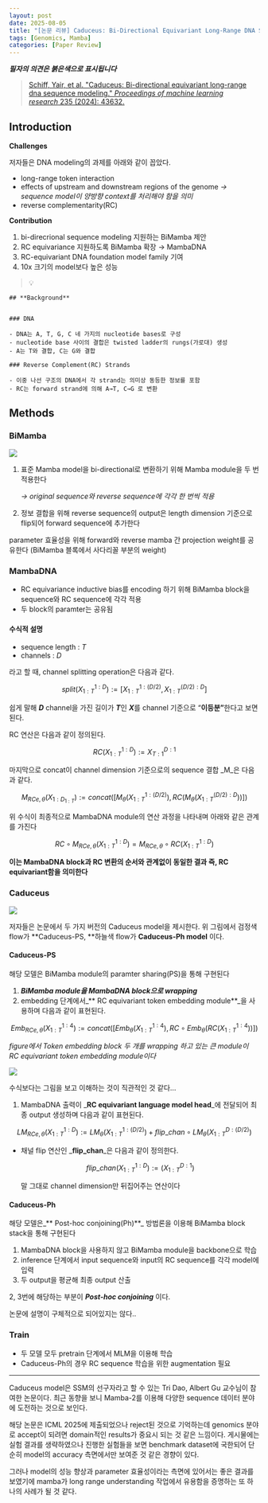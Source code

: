 ```yaml
---
layout: post
date: 2025-08-05
title: "[논문 리뷰] Caduceus: Bi-Directional Equivariant Long-Range DNA Sequence Modeling"
tags: [Genomics, Mamba]
categories: [Paper Review]
---
```


<span class="notion-red">_**필자의 의견은 붉은색으로 표시됩니다**_</span>


> [Schiff, Yair, et al. "Caduceus: Bi-directional equivariant long-range dna sequence modeling." ](https://pmc.ncbi.nlm.nih.gov/articles/PMC12189541/)[_Proceedings of machine learning research_](https://pmc.ncbi.nlm.nih.gov/articles/PMC12189541/)[ 235 (2024): 43632.](https://pmc.ncbi.nlm.nih.gov/articles/PMC12189541/)



## Introduction


**Challenges**


저자들은 DNA modeling의 과제를 아래와 같이 꼽았다.

- long-range token interaction
- effects of upstream and downstream regions of the genome 
_→ sequence model이 양방향 context를 처리해야 함을 의미_
- reverse complementarity(RC)

**Contribution**

1. bi-direcrional sequence modeling 지원하는 BiMamba 제안
1. RC equivariance 지원하도록 BiMamba 확장 → MambaDNA
1. RC-equivariant DNA foundation model family 기여
1. 10x 크기의 model보다 높은 성능

> 💡 


	## **Background**


	### DNA

	- DNA는 A, T, G, C 네 가지의 nucleotide bases로 구성
	- nucleotide base 사이의 결합은 twisted ladder의 rungs(가로대) 생성
	- A는 T와 결합, C는 G와 결합

	### Reverse Complement(RC) Strands

	- 이중 나선 구조의 DNA에서 각 strand는 의미상 동등한 정보를 포함
	- RC는 forward strand에 의해 A→T, C→G 로 변환


## Methods



### BiMamba


![](https://prod-files-secure.s3.us-west-2.amazonaws.com/542b861c-36a8-4051-84e5-8804b6728dba/2c247d59-7815-4980-99f0-8f0d21f445a7/image.png?X-Amz-Algorithm=AWS4-HMAC-SHA256&X-Amz-Content-Sha256=UNSIGNED-PAYLOAD&X-Amz-Credential=ASIAZI2LB466VV5DBVGO%2F20250910%2Fus-west-2%2Fs3%2Faws4_request&X-Amz-Date=20250910T230124Z&X-Amz-Expires=3600&X-Amz-Security-Token=IQoJb3JpZ2luX2VjEI7%2F%2F%2F%2F%2F%2F%2F%2F%2F%2FwEaCXVzLXdlc3QtMiJGMEQCICNWARLTmx05xg%2Fbrzh%2FYbd9R9KJ1FgfIYWKRVJDbYFbAiAD%2Bf%2B5jEXPpR238nYOwatwdUGJgdhLNaqlueUBwk1rjCqIBAj3%2F%2F%2F%2F%2F%2F%2F%2F%2F%2F8BEAAaDDYzNzQyMzE4MzgwNSIMJNeVnmcAgdHmBfpYKtwDMb1Nx6WGgobWbGUJvwnXrtuVrb0wbsXa%2BMQepHQXPZvza14pIBe2uq%2BHG0q4Ry5ezWB8NQ1PknI4DyNl0UswMJlAvXudeiLEA%2BnjkwIQYwWDv3R4pb9WAasHpD0XECHBXrh%2BUlYu5iTzF4MSOdweve%2Bn%2FGn6vT82oEj6ngOe1Id87mAjZNdgc6jFoi7kZNGxntKm7t5G%2BK80bKDv%2BVCto%2BdJSDLA5I2mA5VBNoPoUM2k8YdDeIthgc1uaIUu%2FdExSQbi4%2Fc8B7YD2%2FiKboa9%2BtbxGlnYXmlB8Rha%2BDyufc6i7gGZkKN5oyMor6n4Ar%2BaA%2BYkAQQPmdvTw%2BcMnJWbJkl4R8jEvo1g6HC54IndLnQJ%2FV%2FN%2BRRM6UEXT9xxptbu%2Fmg9Z2TNueWmlFPxqF8rGSqO6t7lJE49vSlWb1cba8y7D%2BTG6sA9WBkOZgofwlMDJWKCy%2BplMeA7ZqvH%2FMtAhWpT%2BXEw0jtjE9PAxmlDLIusItJocnUuQijYSyHuRJ1Z8%2B8xK%2FU%2FNCvypC3NH49lLMkcDQE9bRR0Wj%2FQjxpIemXSf9mqKpAhNTEn0%2Bivk47ERvZxka6jRgA2cQ33Vwd3JZiX%2BLY8qq6qjzW9NbBuKVLHgEzPxiTgIAaJonIwztyHxgY6pgHPJ60inR823BBl%2FjzHPCsOs19zX0wuhiS2R0yeo5CsjH1aos6wlxcwAEFW4hfrReAwVrl%2BynYXEhvpl7cBZKkaXGHerXh%2BeHRTGLT0u1doabIqWXSXB2S%2Fj9u6Rrq5VKwq6kr02hGcVdiiVJ5EDyi%2B6BYFp8YxxTBaMKatx4nN93hAEJ4kERXEMajiNnY4LDdBfzdSgWKQZTv5T9QPcRf%2BMsaW%2FmjA&X-Amz-Signature=2fab177e72fb63bdb09f73264cc157866966f5a76fdc0c2bfc1ab487b27a7fc3&X-Amz-SignedHeaders=host&x-amz-checksum-mode=ENABLED&x-id=GetObject)

1. 표준 Mamba model을 bi-directional로 변환하기 위해 Mamba module을 두 번 적용한다

	_→ original sequence와 reverse sequence에 각각 한 번씩 적용_

1. 정보 결합을 위해 reverse sequence의 output은 length dimension 기준으로 flip되어 forward sequence에 추가한다

parameter 효율성을 위해 forward와 reverse mamba 간 projection weight를 공유한다 (BiMamba 블록에서 사다리꼴 부분의 weight)



### MambaDNA

- RC equivariance inductive bias를 encoding 하기 위해 BiMamba block을 sequence와 RC sequence에 각각 적용
- 두 block의 paramter는 공유됨


#### 수식적 설명

- sequence length : _T_
- channels : _D_

라고 할 때,  channel splitting operation은 다음과 같다.


$$
split(X^{1:D}_{1:T}):=[X^{1:(D/2)}_{1:T},X^{(D/2):D}_{1:T}]
$$


<span class="notion-red">쉽게 말해 </span><span class="notion-red">_**D**_</span><span class="notion-red"> channel을 가진 길이가 </span><span class="notion-red">_**T**_</span><span class="notion-red">인 </span><span class="notion-red">_**X**_</span><span class="notion-red">를 channel 기준으로 “</span><span class="notion-red">**이등분”**</span><span class="notion-red">한다고 보면 된다.</span>


RC 연산은 다음과 같이 정의된다.


$$
RC(X^{1:D}_{1:T}):=X^{D:1}_{T:1}
$$


마지막으로 concat이 channel dimension 기준으로의 sequence 결합 _M_은 다음과 같다.


$$
M_{RCe,\theta}(X_{1:D_{1:T}}):=concat([M_{\theta}(X^{1:(D/2)}_{1:T}),RC(M_{\theta}(X^{(D/2):D}_{1:T}))])
$$


위 수식이 최종적으로 MambaDNA module의 연산 과정을 나타내며 아래와 같은 관계를 가진다


$$
RC\circ M_{RCe,\theta}(X^{1:D}_{1:T}) = M_{RCe,\theta} \circ RC(X^{1:D}_{1:T})
$$


**이는 MambaDNA block과 RC 변환의 순서와 관계없이 동일한 결과 즉, RC equivariant함을 의미한다**



### Caduceus


![](https://prod-files-secure.s3.us-west-2.amazonaws.com/542b861c-36a8-4051-84e5-8804b6728dba/f94a60d7-8145-473b-aef9-7c68d3ec604a/image.png?X-Amz-Algorithm=AWS4-HMAC-SHA256&X-Amz-Content-Sha256=UNSIGNED-PAYLOAD&X-Amz-Credential=ASIAZI2LB466VV5DBVGO%2F20250910%2Fus-west-2%2Fs3%2Faws4_request&X-Amz-Date=20250910T230124Z&X-Amz-Expires=3600&X-Amz-Security-Token=IQoJb3JpZ2luX2VjEI7%2F%2F%2F%2F%2F%2F%2F%2F%2F%2FwEaCXVzLXdlc3QtMiJGMEQCICNWARLTmx05xg%2Fbrzh%2FYbd9R9KJ1FgfIYWKRVJDbYFbAiAD%2Bf%2B5jEXPpR238nYOwatwdUGJgdhLNaqlueUBwk1rjCqIBAj3%2F%2F%2F%2F%2F%2F%2F%2F%2F%2F8BEAAaDDYzNzQyMzE4MzgwNSIMJNeVnmcAgdHmBfpYKtwDMb1Nx6WGgobWbGUJvwnXrtuVrb0wbsXa%2BMQepHQXPZvza14pIBe2uq%2BHG0q4Ry5ezWB8NQ1PknI4DyNl0UswMJlAvXudeiLEA%2BnjkwIQYwWDv3R4pb9WAasHpD0XECHBXrh%2BUlYu5iTzF4MSOdweve%2Bn%2FGn6vT82oEj6ngOe1Id87mAjZNdgc6jFoi7kZNGxntKm7t5G%2BK80bKDv%2BVCto%2BdJSDLA5I2mA5VBNoPoUM2k8YdDeIthgc1uaIUu%2FdExSQbi4%2Fc8B7YD2%2FiKboa9%2BtbxGlnYXmlB8Rha%2BDyufc6i7gGZkKN5oyMor6n4Ar%2BaA%2BYkAQQPmdvTw%2BcMnJWbJkl4R8jEvo1g6HC54IndLnQJ%2FV%2FN%2BRRM6UEXT9xxptbu%2Fmg9Z2TNueWmlFPxqF8rGSqO6t7lJE49vSlWb1cba8y7D%2BTG6sA9WBkOZgofwlMDJWKCy%2BplMeA7ZqvH%2FMtAhWpT%2BXEw0jtjE9PAxmlDLIusItJocnUuQijYSyHuRJ1Z8%2B8xK%2FU%2FNCvypC3NH49lLMkcDQE9bRR0Wj%2FQjxpIemXSf9mqKpAhNTEn0%2Bivk47ERvZxka6jRgA2cQ33Vwd3JZiX%2BLY8qq6qjzW9NbBuKVLHgEzPxiTgIAaJonIwztyHxgY6pgHPJ60inR823BBl%2FjzHPCsOs19zX0wuhiS2R0yeo5CsjH1aos6wlxcwAEFW4hfrReAwVrl%2BynYXEhvpl7cBZKkaXGHerXh%2BeHRTGLT0u1doabIqWXSXB2S%2Fj9u6Rrq5VKwq6kr02hGcVdiiVJ5EDyi%2B6BYFp8YxxTBaMKatx4nN93hAEJ4kERXEMajiNnY4LDdBfzdSgWKQZTv5T9QPcRf%2BMsaW%2FmjA&X-Amz-Signature=89308d4f446479103170f585f265bb97034290144be57ad6f1d94fc60e844627&X-Amz-SignedHeaders=host&x-amz-checksum-mode=ENABLED&x-id=GetObject)


저자들은 논문에서 두 가지 버전의 Caduceus model을 제시한다. 위 그림에서 검정색 flow가 **Caduceus-PS, **하늘색 flow가 **Caduceus-Ph model** 이다.



#### Caduceus-PS


해당 모델은 BiMamba module의 paramter sharing(PS)을 통해 구현된다

1. _**BiMamba module을 MambaDNA block으로 wrapping**_
1. embedding 단계에서_** RC equivariant token embedding module**_을 사용하며 다음과 같이 표현된다.

$$
Emb_{RCe,\theta}(X^{1:4}_{1:T}):=concat([Emb_{\theta}(X^{1:4}_{1:T}),RC \circ Emb_{\theta}(RC(X^{1:4}_{1:T}))])
$$


_figure에서 Token embedding block 두 개를 wrapping 하고 있는 큰 module이 RC equivariant token embedding module이다_


![](https://prod-files-secure.s3.us-west-2.amazonaws.com/542b861c-36a8-4051-84e5-8804b6728dba/b175e4da-71eb-4e91-8c23-a06dabe673c9/image.png?X-Amz-Algorithm=AWS4-HMAC-SHA256&X-Amz-Content-Sha256=UNSIGNED-PAYLOAD&X-Amz-Credential=ASIAZI2LB466VV5DBVGO%2F20250910%2Fus-west-2%2Fs3%2Faws4_request&X-Amz-Date=20250910T230124Z&X-Amz-Expires=3600&X-Amz-Security-Token=IQoJb3JpZ2luX2VjEI7%2F%2F%2F%2F%2F%2F%2F%2F%2F%2FwEaCXVzLXdlc3QtMiJGMEQCICNWARLTmx05xg%2Fbrzh%2FYbd9R9KJ1FgfIYWKRVJDbYFbAiAD%2Bf%2B5jEXPpR238nYOwatwdUGJgdhLNaqlueUBwk1rjCqIBAj3%2F%2F%2F%2F%2F%2F%2F%2F%2F%2F8BEAAaDDYzNzQyMzE4MzgwNSIMJNeVnmcAgdHmBfpYKtwDMb1Nx6WGgobWbGUJvwnXrtuVrb0wbsXa%2BMQepHQXPZvza14pIBe2uq%2BHG0q4Ry5ezWB8NQ1PknI4DyNl0UswMJlAvXudeiLEA%2BnjkwIQYwWDv3R4pb9WAasHpD0XECHBXrh%2BUlYu5iTzF4MSOdweve%2Bn%2FGn6vT82oEj6ngOe1Id87mAjZNdgc6jFoi7kZNGxntKm7t5G%2BK80bKDv%2BVCto%2BdJSDLA5I2mA5VBNoPoUM2k8YdDeIthgc1uaIUu%2FdExSQbi4%2Fc8B7YD2%2FiKboa9%2BtbxGlnYXmlB8Rha%2BDyufc6i7gGZkKN5oyMor6n4Ar%2BaA%2BYkAQQPmdvTw%2BcMnJWbJkl4R8jEvo1g6HC54IndLnQJ%2FV%2FN%2BRRM6UEXT9xxptbu%2Fmg9Z2TNueWmlFPxqF8rGSqO6t7lJE49vSlWb1cba8y7D%2BTG6sA9WBkOZgofwlMDJWKCy%2BplMeA7ZqvH%2FMtAhWpT%2BXEw0jtjE9PAxmlDLIusItJocnUuQijYSyHuRJ1Z8%2B8xK%2FU%2FNCvypC3NH49lLMkcDQE9bRR0Wj%2FQjxpIemXSf9mqKpAhNTEn0%2Bivk47ERvZxka6jRgA2cQ33Vwd3JZiX%2BLY8qq6qjzW9NbBuKVLHgEzPxiTgIAaJonIwztyHxgY6pgHPJ60inR823BBl%2FjzHPCsOs19zX0wuhiS2R0yeo5CsjH1aos6wlxcwAEFW4hfrReAwVrl%2BynYXEhvpl7cBZKkaXGHerXh%2BeHRTGLT0u1doabIqWXSXB2S%2Fj9u6Rrq5VKwq6kr02hGcVdiiVJ5EDyi%2B6BYFp8YxxTBaMKatx4nN93hAEJ4kERXEMajiNnY4LDdBfzdSgWKQZTv5T9QPcRf%2BMsaW%2FmjA&X-Amz-Signature=76cc75645e5dfd18f3c68b949d19c5b91cfd196dcc01dd440ea3aed3ebcc2fb7&X-Amz-SignedHeaders=host&x-amz-checksum-mode=ENABLED&x-id=GetObject)


<span class="notion-red">수식보다는 그림을 보고 이해하는 것이 직관적인 것 같다…</span>

1. MambaDNA 출력이 _**RC equivariant language model head**_에 전달되어 최종 output 생성하며 다음과 같이 표현된다.

$$
LM_{RCe,\theta}(X^{1:D}_{1:T}):= LM_{\theta}(X^{1:(D/2)}_{1:T})+flip\_chan\circ LM_{\theta}(X^{D:(D/2)}_{1:T})
$$

- 채널 flip 연산인 _**flip\_chan**_은 다음과 같이 정의한다.

	$$
	flip\_chan(X^{1:D}_{1:T}):=(X^{D:1}_{1:T})
	$$


	말 그대로 channel dimension만 뒤집어주는 연산이다



#### Caduceus-Ph


해당 모델은_** Post-hoc conjoining(Ph)**_ 방법론을 이용해 BiMamba block stack을 통해 구현된다

1. MambaDNA block을 사용하지 않고 BiMamba module을 backbone으로 학습
1. inference 단계에서 input sequence와 input의 RC sequence를 각각 model에 입력
1. 두 output을 평균해 최종 output 산출

2, 3번에 해당하는 부분이 _**Post-hoc conjoining**_ 이다.


<span class="notion-red">논문에 설명이 구체적으로 되어있지는 않다..</span>



### Train

- 두 모델 모두 pretrain 단계에서 MLM을 이용해 학습
- Caduceus-Ph의 경우 RC sequence 학습을 위한 augmentation 필요

---


<span class="notion-red">Caduceus model은 SSM의 선구자라고 할 수 있는 Tri Dao, Albert Gu 교수님이 참여한 논문이다. 최근 동향을 보니 Mamba-2를 이용해 다양한 sequence 데이터 분야에 도전하는 것으로 보인다.</span>


<span class="notion-red">해당 논문은 ICML 2025에 제출되었으나 reject된 것으로 기억하는데 genomics 분야로 accept이 되려면 domain적인 results가 중요시 되는 것 같은 느낌이다. 게시물에는 실험 결과를 생략하였으나 진행한 실험들을 보면 benchmark dataset에 국한되어 단순히 model의 accuracy 측면에서만 보여준 것 같은 경향이 있다.</span>


<span class="notion-red">그러나 model의 성능 향상과 parameter 효율성이라는 측면에 있어서는 좋은 결과를 보였기에 mamba가 long range understanding 작업에서 유용함을 증명하는 또 하나의 사례가 될 것 같다.</span>

